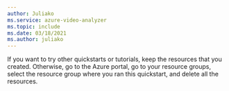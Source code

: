 ```yaml
---
author: Juliako
ms.service: azure-video-analyzer
ms.topic: include
ms.date: 03/18/2021
ms.author: juliako
---
```


If you want to try other quickstarts or tutorials, keep the resources that you created. Otherwise, go to the Azure portal, go to your resource groups, select the resource group where you ran this quickstart, and delete all the resources.
